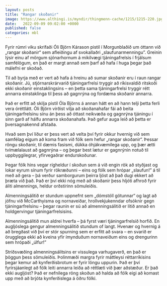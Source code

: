 ```yaml
---
layout: posts
title: "Rangar skoðanir"
image: https://www.althingi.is/myndir/thingmenn-cache/1215/1215-220.jpg
date:   2022-09-09 09:02:00 +0000
published: false
categories: mbl
---
```

Fyrir rúmri viku skrifaði Óli Björn Kárason pistil í Morgunblaðið um óttann við „rangar skoðanir“ sem afleiðingu af svokallaðri „slaufunarmenningu”. Greinin lýsir einu af mörgum sjónarhornum á mikilvægi tjáningafrelsis í frjálsum samfélögum, en það er margt annað sem þarf að hafa í huga þegar það málefni er skoðað.

Til að byrja með er vert að hafa á hreinu að sumar skoðanir eru í raun rangar skoðanir. Jú, stjórnarskrárvarið tjáningarfrelsi tryggir að ríkisvaldið ritskoði ekki skoðanir einstaklingsins – en þetta sama tjáningarfrelsi tryggir rétt annarra einstaklinga til þess að gagnrýna og fordæma skoðanir annarra.

Það er erfitt að skilja pistil Óla Björns á annan hátt en að hann telji þetta ferli vera óréttlátt. Óli Björn virðist vilja að skoðanahafar fái að beita tjáningarfrelsinu sínu án þess að óttast neikvæða og gagnrýna tjáningu í sinn garð af hálfu annarra skoðanahafa. Það gefur auga leið að þetta er þversagnakennd afstaða.

Hvað sem því líður er þess vert að velta því fyrir okkur hvernig við sem samfélag eigum að koma fram við fólk sem hefur „rangar skoðanir“. Þessar röngu skoðanir, til dæmis fasismi, dúkka óhjákvæmilega upp, og þær ætti tvímælalaust að gagnrýna – og þegar best lætur er gagnrýnin notuð til uppbyggilegrar, yfirvegaðrar endurskoðunar.

Þegar fólk hins vegar rígheldur í skoðun sem á við engin rök að styðjast og lokar eyrum sínum fyrir rökræðunni – eins og fólk sem hrópar „slaufun!” á til með að gera – þá verður samborgurum þeirra ljóst að það dugi ekkert að þræta við það. Það er því ekki nóg með að skoðanir þess hljóti afhroð fyrir áliti almennings, heldur orðstírinn  sömuleiðis.

Almenningsálitið er stundum uppnefnt sem „dómstóll götunnar“ og lagt að jöfnu við McCarthyisma og nornaveiðar, hrollvekjukenndar ofsóknir gegn tjáningarfrelsinu – þegar raunin er sú að almenningsálitið er lítið annað en holdgervingur tjáningarfrelsisins. 

Almenningsálitið mun aldrei hverfa – þá fyrst væri tjáningarfrelsið horfið. En augljóslega gengur almenningsálitið stundum of langt. Hvenær og hvernig á að bregðast við því er stór spurning sem er erfitt að svara – en svarið er örugglega ekki að kveina yfir ímynduðum nornaveiðum eins og drengurinn sem hrópaði „úlfur!”

Stríðsvæðing almenningsálitsins er vissulega varhugaverð, en það er þöggun þess sömuleiðis. Þolinmæði margra fyrir máttleysi réttarríkisins þegar kemur að kynferðisbrotum er fyrir löngu uppurin. Það er því fyrirsjáanlegt að fólk leiti annarra leiða að réttlæti við þær aðstæður. Er það ekki augljóst? Það er nefnilega röng skoðun að halda að fólk eigi að komast upp með að brjóta kynferðislega á öðru fólki.
